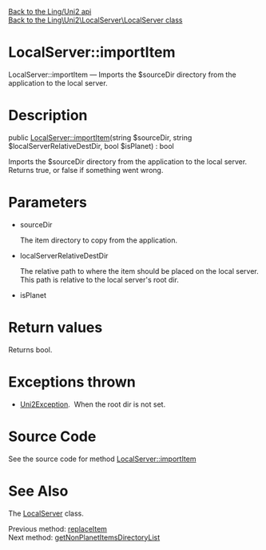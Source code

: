 [Back to the Ling/Uni2 api](https://github.com/lingtalfi/Uni2/blob/master/doc/api/Ling/Uni2.md)<br>
[Back to the Ling\Uni2\LocalServer\LocalServer class](https://github.com/lingtalfi/Uni2/blob/master/doc/api/Ling/Uni2/LocalServer/LocalServer.md)


LocalServer::importItem
================



LocalServer::importItem — Imports the $sourceDir directory from the application to the local server.




Description
================


public [LocalServer::importItem](https://github.com/lingtalfi/Uni2/blob/master/doc/api/Ling/Uni2/LocalServer/LocalServer/importItem.md)(string $sourceDir, string $localServerRelativeDestDir, bool $isPlanet) : bool




Imports the $sourceDir directory from the application to the local server.
Returns true, or false if something went wrong.




Parameters
================


- sourceDir

    The item directory to copy from the application.

- localServerRelativeDestDir

    The relative path to where the item should be placed on the local server.
This path is relative to the local server's root dir.

- isPlanet

    


Return values
================

Returns bool.


Exceptions thrown
================

- [Uni2Exception](https://github.com/lingtalfi/Uni2/blob/master/doc/api/Ling/Uni2/Exception/Uni2Exception.md).&nbsp;
When the root dir is not set.






Source Code
===========
See the source code for method [LocalServer::importItem](https://github.com/lingtalfi/Uni2/blob/master/LocalServer/LocalServer.php#L191-L207)


See Also
================

The [LocalServer](https://github.com/lingtalfi/Uni2/blob/master/doc/api/Ling/Uni2/LocalServer/LocalServer.md) class.

Previous method: [replaceItem](https://github.com/lingtalfi/Uni2/blob/master/doc/api/Ling/Uni2/LocalServer/LocalServer/replaceItem.md)<br>Next method: [getNonPlanetItemsDirectoryList](https://github.com/lingtalfi/Uni2/blob/master/doc/api/Ling/Uni2/LocalServer/LocalServer/getNonPlanetItemsDirectoryList.md)<br>

